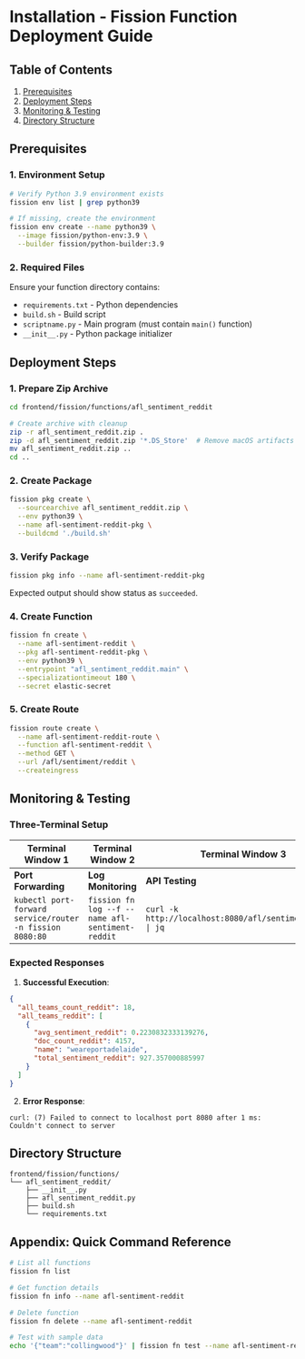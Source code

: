 # Installation - Fission Function Deployment Guide

## Table of Contents
1. [Prerequisites](#-prerequisites)
2. [Deployment Steps](#-deployment-steps)
3. [Monitoring & Testing](#-monitoring--testing)
4. [Directory Structure](#-directory-structure)

## Prerequisites

### 1. Environment Setup
```bash
# Verify Python 3.9 environment exists
fission env list | grep python39

# If missing, create the environment
fission env create --name python39 \
  --image fission/python-env:3.9 \
  --builder fission/python-builder:3.9
```

### 2. Required Files
Ensure your function directory contains:
- `requirements.txt` - Python dependencies
- `build.sh` - Build script
- `scriptname.py` - Main program (must contain `main()` function)
- `__init__.py` - Python package initializer

## Deployment Steps

### 1. Prepare Zip Archive
```bash
cd frontend/fission/functions/afl_sentiment_reddit

# Create archive with cleanup
zip -r afl_sentiment_reddit.zip .
zip -d afl_sentiment_reddit.zip '*.DS_Store'  # Remove macOS artifacts
mv afl_sentiment_reddit.zip ..
cd ..
```

### 2. Create Package
```bash
fission pkg create \
  --sourcearchive afl_sentiment_reddit.zip \
  --env python39 \
  --name afl-sentiment-reddit-pkg \
  --buildcmd './build.sh'
```

### 3. Verify Package
```bash
fission pkg info --name afl-sentiment-reddit-pkg
```
Expected output should show status as `succeeded`.

### 4. Create Function
```bash
fission fn create \
  --name afl-sentiment-reddit \
  --pkg afl-sentiment-reddit-pkg \
  --env python39 \
  --entrypoint "afl_sentiment_reddit.main" \
  --specializationtimeout 180 \
  --secret elastic-secret
```

### 5. Create Route
```bash
fission route create \
  --name afl-sentiment-reddit-route \
  --function afl-sentiment-reddit \
  --method GET \
  --url /afl/sentiment/reddit \
  --createingress
```

## Monitoring & Testing

### Three-Terminal Setup

| Terminal Window 1          | Terminal Window 2               | Terminal Window 3          |
|----------------------------|----------------------------------|----------------------------|
| **Port Forwarding**        | **Log Monitoring**              | **API Testing**           |
| `kubectl port-forward service/router -n fission 8080:80` | `fission fn log --f --name afl-sentiment-reddit` | `curl -k http://localhost:8080/afl/sentiment/reddit \| jq` |

### Expected Responses
1. **Successful Execution**:
```json
{
  "all_teams_count_reddit": 18,
  "all_teams_reddit": [
    {
      "avg_sentiment_reddit": 0.2230832333139276,
      "doc_count_reddit": 4157,
      "name": "weareportadelaide",
      "total_sentiment_reddit": 927.357000885997
    }
  ]
}
```

2. **Error Response**:
```
curl: (7) Failed to connect to localhost port 8080 after 1 ms: Couldn't connect to server
```

## Directory Structure
```
frontend/fission/functions/
└── afl_sentiment_reddit/
    ├── __init__.py
    ├── afl_sentiment_reddit.py
    ├── build.sh
    └── requirements.txt
```

## Appendix: Quick Command Reference
```bash
# List all functions
fission fn list

# Get function details
fission fn info --name afl-sentiment-reddit

# Delete function
fission fn delete --name afl-sentiment-reddit

# Test with sample data
echo '{"team":"collingwood"}' | fission fn test --name afl-sentiment-reddit
```